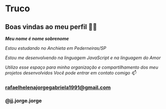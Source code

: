 # Truco
## Boas vindas ao meu perfil 💙💙
***Meu nome é nome sobrenome***

*Estou estudando no Anchieta em Pederneiras/SP*

*Estou me desenvolvendo na linguagem JavaScript e na linguagem do Amor*

*Utilizo esse espaço para minha organização e compartilhamento dos meu projetos desenvolvidos Você pode entrar em contato comigo 📫*

### rafaelhelenajorgegabriela1991@gmail.com

### @jj.jorge.jorge
